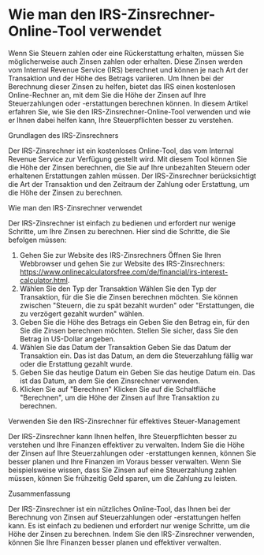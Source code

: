 Wie man den IRS-Zinsrechner-Online-Tool verwendet
=================================================

Wenn Sie Steuern zahlen oder eine Rückerstattung erhalten, müssen Sie möglicherweise auch Zinsen zahlen oder erhalten. Diese Zinsen werden vom Internal Revenue Service (IRS) berechnet und können je nach Art der Transaktion und der Höhe des Betrags variieren. Um Ihnen bei der Berechnung dieser Zinsen zu helfen, bietet das IRS einen kostenlosen Online-Rechner an, mit dem Sie die Höhe der Zinsen auf Ihre Steuerzahlungen oder -erstattungen berechnen können. In diesem Artikel erfahren Sie, wie Sie den IRS-Zinsrechner-Online-Tool verwenden und wie er Ihnen dabei helfen kann, Ihre Steuerpflichten besser zu verstehen.

Grundlagen des IRS-Zinsrechners

Der IRS-Zinsrechner ist ein kostenloses Online-Tool, das vom Internal Revenue Service zur Verfügung gestellt wird. Mit diesem Tool können Sie die Höhe der Zinsen berechnen, die Sie auf Ihre unbezahlten Steuern oder erhaltenen Erstattungen zahlen müssen. Der IRS-Zinsrechner berücksichtigt die Art der Transaktion und den Zeitraum der Zahlung oder Erstattung, um die Höhe der Zinsen zu berechnen.

Wie man den IRS-Zinsrechner verwendet

Der IRS-Zinsrechner ist einfach zu bedienen und erfordert nur wenige Schritte, um Ihre Zinsen zu berechnen. Hier sind die Schritte, die Sie befolgen müssen:

1. Gehen Sie zur Website des IRS-Zinsrechners Öffnen Sie Ihren Webbrowser und gehen Sie zur Website des IRS-Zinsrechners: <https://www.onlinecalculatorsfree.com/de/financial/irs-interest-calculator.html>.
2. Wählen Sie den Typ der Transaktion Wählen Sie den Typ der Transaktion, für die Sie die Zinsen berechnen möchten. Sie können zwischen "Steuern, die zu spät bezahlt wurden" oder "Erstattungen, die zu verzögert gezahlt wurden" wählen.
3. Geben Sie die Höhe des Betrags ein Geben Sie den Betrag ein, für den Sie die Zinsen berechnen möchten. Stellen Sie sicher, dass Sie den Betrag in US-Dollar angeben.
4. Wählen Sie das Datum der Transaktion Geben Sie das Datum der Transaktion ein. Das ist das Datum, an dem die Steuerzahlung fällig war oder die Erstattung gezahlt wurde.
5. Geben Sie das heutige Datum ein Geben Sie das heutige Datum ein. Das ist das Datum, an dem Sie den Zinsrechner verwenden.
6. Klicken Sie auf "Berechnen" Klicken Sie auf die Schaltfläche "Berechnen", um die Höhe der Zinsen auf Ihre Transaktion zu berechnen.

Verwenden Sie den IRS-Zinsrechner für effektives Steuer-Management

Der IRS-Zinsrechner kann Ihnen helfen, Ihre Steuerpflichten besser zu verstehen und Ihre Finanzen effektiver zu verwalten. Indem Sie die Höhe der Zinsen auf Ihre Steuerzahlungen oder -erstattungen kennen, können Sie besser planen und Ihre Finanzen im Voraus besser verwalten. Wenn Sie beispielsweise wissen, dass Sie Zinsen auf eine Steuerzahlung zahlen müssen, können Sie frühzeitig Geld sparen, um die Zahlung zu leisten.

Zusammenfassung

Der IRS-Zinsrechner ist ein nützliches Online-Tool, das Ihnen bei der Berechnung von Zinsen auf Steuerzahlungen oder -erstattungen helfen kann. Es ist einfach zu bedienen und erfordert nur wenige Schritte, um die Höhe der Zinsen zu berechnen. Indem Sie den IRS-Zinsrechner verwenden, können Sie Ihre Finanzen besser planen und effektiver verwalten.